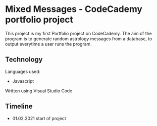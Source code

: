 # Mixed Messages - CodeCademy portfolio project

This project is my first Portfolio project on CodeCademy. 
The aim of the program is to generate random astrology messages from a database, to output everytime a user runs the program.

## Technology

Languages used:
- Javascript

Written using Visual Studio Code

## Timeline

- 01.02.2021 start of project

